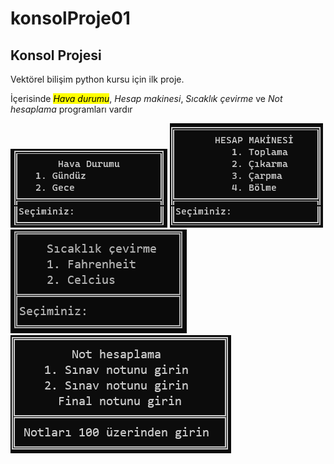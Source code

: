 # konsolProje01
<h2>Konsol Projesi</h2>
<p>Vektörel bilişim python kursu için ilk proje.</p>
<p>İçerisinde <mark><i>Hava durumu</i></mark>, <i>Hesap makinesi</i>, <i>Sıcaklık çevirme</i> ve <i>Not hesaplama</i> programları vardır</p>
<img src="./tanitim/02_proje01_hava.png"></img>
<img src="./tanitim/02_proje01_hesap.png">
<img src="./tanitim/sicaklikCevirme_proje01.png">
<img src="./tanitim/notHesaplama_proje01.png">
